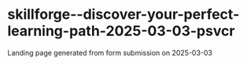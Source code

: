 # skillforge--discover-your-perfect-learning-path-2025-03-03-psvcr
Landing page generated from form submission on 2025-03-03
